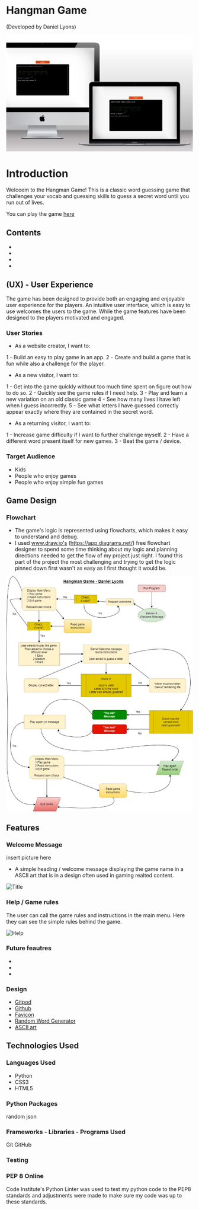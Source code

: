 # Hangman Game
(Developed by Daniel Lyons)

![Flow Chart](docs/readme_images/hangman_mockup.JPG)

# Introduction
Welcoem to the Hangman Game! This is a classic word guessing game that challenges your vocab and guessing skills to guess a secret word until you run out of lives. 

You can play the game [here](https://chancandan-portfolio-project-3.herokuapp.com/)


## Contents

*
*
*
*


## (UX) - User Experience

The game has been designed to provide both an engaging and enjoyable user experience for the players. An intuitive user interface, which is easy to use welcomes the users to the game. While the game features have been designed to the players motivated and engaged.

### User Stories

* As a website creator, I want to:

1 - Build an easy to play game in an app.
2 - Create and build a game that is fun while also a challenge for the player.

* As a new visitor, I want to:

1 - Get into the game quickly without too much time spent on figure out how to do so.
2 - Quickly see the game rules if I need help.
3 - Play and learn a new variation on an old classic game
4 - See how many lives I have left when I guess incorrectly.
5 - See what letters I have guessed correctly appear exactly where they are contained in the secret word.

* As a returning visitor, I want to:

1 - Increase game difficulty if I want to further challenge myself.
2 - Have a different word present itself for new games.
3 - Beat the game / device.

### Target Audience

- Kids
- People who enjoy games
- People who enjoy simple fun games


## Game Design

### Flowchart

* The game's logic is represented using flowcharts, which makes it easy to understand and debug.
* I used www.draw.io's (https://app.diagrams.net/) free flowchart designer to spend some time thinking about my logic and planning directions needed to get the flow of my project just right. I found this part of the project the most challenging and trying to get the logic pinned down first wasn't as easy as I first thought it would be.<br>

![Flow Chart](docs/readme_images/hangman_flowchart.jpg)

## Features 

### Welcome Message

insert picture here

* A simple heading / welcome message displaying the game name in a ASCII art that is in a design often used in gaming realted content.

![Title](docs/readme_images/game_title.JPG)

### Help / Game rules

The user can call the game rules and instructions in the main menu. Here they can see the simple rules behind the game.

![Help](docs/readme_images/help_button.JPG)


### Future feautres

* 
* 
* 

### Design

* [Gitpod](https://gitpod.io)
* [Github](https://github.com/)
* [Favicon](https://favicon.io/favicon-converter/)
* [Random Word Generator](https://randomwordgenerator.com/)
* [ASCII art](https://www.twitchquotes.com/copypastas/ascii-art) 


## Technologies Used

### Languages Used

* Python
* CSS3
* HTML5


### Python Packages
random
json


### Frameworks - Libraries - Programs Used
Git
GitHub

### Testing

### PEP 8 Online

Code Institute's Python Linter was used to test my python code to the PEP8 standards and adjustments were made to make sure my code was up to these standards.




